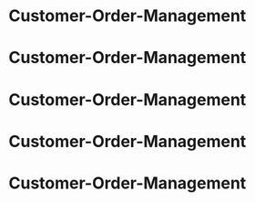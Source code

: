# Customer-Order-Management
# Customer-Order-Management
# Customer-Order-Management
# Customer-Order-Management
# Customer-Order-Management
